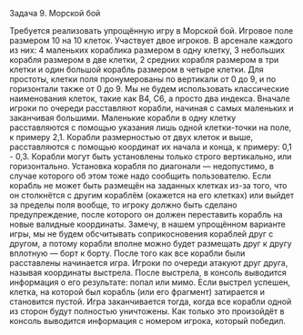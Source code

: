Задача 9. Морской бой

Требуется реализовать упрощённую игру в Морской бой. Игровое поле размером 10 на 10 клеток. Участвует двое игроков. В арсенале каждого из них: 4 маленьких кораблика размером в одну клетку, 3 небольших корабля размером в две клетки, 2 средних корабля размером в три клетки и один большой корабль размером в четыре клетки. Для простоты, клетки поля пронумерованы по вертикали от 0 до 9, и по горизонтали также от 0 до 9. Мы не будем использовать классические наименования клеток, такие как B4, C6, а просто два индекса. Вначале игроки по очереди расставляют корабли, начиная с самых маленьких и заканчивая большими. Маленькие корабли в одну клетку расставляются с помощью указания лишь одной клетки-точки на поле, к примеру 2,1. Корабли размерностью от двух клеток и выше, расставляются с помощью координат их начала и конца, к примеру: 0,1 - 0,3. Корабли могут быть установлены только строго вертикально, или горизонтально. Установка корабля по диагонали — недопустимо, в случае которого об этом тоже надо сообщить пользователю. Если корабль не может быть размещён на заданных клетках из-за того, что он столкнётся с другим кораблём (окажется на его клетках) или выйдет за пределы поля вообще, то игроку должно быть сделано предупреждение, после которого он должен переставить корабль на новые валидные координаты. Замечу, в нашем упрощённом варианте игры, мы не будем обсчитывать соприкосновения кораблей друг с другом, а потому корабли вполне можно будет размещать друг к другу вплотную — борт к борту. После того как все корабли были расставлены начинается игра. Игроки по очереди атакуют друг друга, называя координаты выстрела. После выстрела, в консоль выводится информация о его результате: попал или мимо. Если выстрел успешен, клетка, на которой был корабль (или его фрагмент) затирается и становится пустой. Игра заканчивается тогда, когда все корабли одной из сторон будут полностью уничтожены. Как только это произойдёт в консоль выводится информация с номером игрока, который победил.